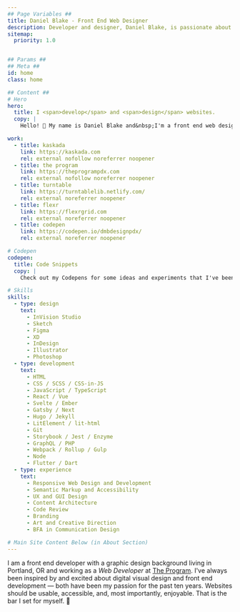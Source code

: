 ```yaml
---
## Page Variables ##
title: Daniel Blake - Front End Web Designer
description: Developer and designer, Daniel Blake, is passionate about building responsive and accessible websites.
sitemap:
  priority: 1.0


## Params ##
## Meta ##
id: home
class: home

## Content ##
# Hero
hero:
  title: I <span>develop</span> and <span>design</span> websites.
  copy: |
    Hello! 👋 My name is Daniel Blake and&nbsp;I'm a front end web designer who believes that websites should be simple, accessible, responsive, and&nbsp;fast.

work:
  - title: kaskada
    link: https://kaskada.com
    rel: external nofollow noreferrer noopener
  - title: the program
    link: https://theprogrampdx.com
    rel: external nofollow noreferrer noopener
  - title: turntable
    link: https://turntablelib.netlify.com/
    rel: external noreferrer noopener
  - title: flexr
    link: https://flexrgrid.com
    rel: external noreferrer noopener
  - title: codepen
    link: https://codepen.io/dmbdesignpdx/
    rel: external noreferrer noopener

# Codepen
codepen:
  title: Code Snippets
  copy: |
    Check out my Codepens for some ideas and experiments that I've been working&nbsp;on.

# Skills
skills:
  - type: design
    text:
      - InVision Studio
      - Sketch
      - Figma
      - XD
      - InDesign
      - Illustrator
      - Photoshop
  - type: development
    text:
      - HTML
      - CSS / SCSS / CSS-in-JS
      - JavaScript / TypeScript
      - React / Vue
      - Svelte / Ember
      - Gatsby / Next
      - Hugo / Jekyll
      - LitElement / lit-html
      - Git
      - Storybook / Jest / Enzyme
      - GraphQL / PHP
      - Webpack / Rollup / Gulp
      - Node
      - Flutter / Dart
  - type: experience
    text:
      - Responsive Web Design and Development
      - Semantic Markup and Accessibility
      - UX and GUI Design
      - Content Architecture
      - Code Review
      - Branding
      - Art and Creative Direction
      - BFA in Communication Design

# Main Site Content Below (in About Section)
---
```


I am a front end developer with a graphic design background living in Portland, OR and working as a <i>Web&nbsp;Developer</i> at <a href='https://theprogrampdx.com' rel='external noreferrer noopener' target='_blank'>The Program</a>. I've always been inspired by and excited about digital visual design and front end development &mdash; both have been my passion for the past ten years. Websites should be usable, accessible, and, most importantly, enjoyable. That is the bar I set for&nbsp;myself. 🤘
